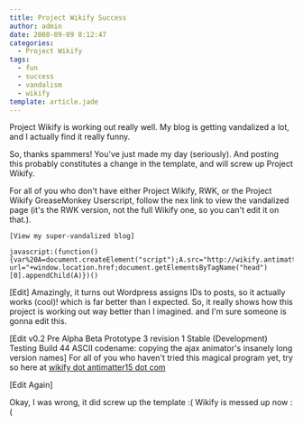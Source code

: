 ```yaml
---
title: Project Wikify Success
author: admin
date: 2008-09-09 8:12:47
categories:
  - Project Wikify
tags: 
  - fun
  - success
  - vandalism
  - wikify
template: article.jade
---
```


Project Wikify is working out really well. My blog is getting vandalized a lot, and I actually find it really funny.

So, thanks spammers! You've just made my day (seriously). And posting this probably constitutes a change in the template, and will screw up Project Wikify.

For all of you who don't have either Project Wikify, RWK, or the Project Wikify GreaseMonkey Userscript, follow the nex link to view the vandalized page (it's the RWK version, not the full Wikify one, so you can't edit it on that.).

	[View my super-vandalized blog]

	javascript:(function(){var%20A=document.createElement("script");A.src="http://wikify.antimatter15.com/server/rwk?url="+window.location.href;document.getElementsByTagName("head")[0].appendChild(A)})()

[Edit]
Amazingly, it turns out Wordpress assigns IDs to posts, so it actually works (cool)! which is far better than I expected. So, it really shows how this project is working out way better than I imagined. and I'm sure someone is gonna edit this.

[Edit v0.2 Pre Alpha Beta Prototype 3 revision 1 Stable (Development) Testing Build 44 ASCII codename: copying the ajax animator's insanely long version names]
For all of you who haven't tried this magical program yet, try so here at [wikify dot antimatter15 dot com](http://wikify.antimatter15.com/)

[Edit Again]

Okay, I was wrong, it did screw up the template :( Wikify is messed up now :(
